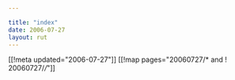```yaml
---

title: "index"
date: 2006-07-27
layout: rut
---
```


[[!meta updated="2006-07-27"]]
[[!map pages="20060727/* and ! 20060727/*/*"]]
